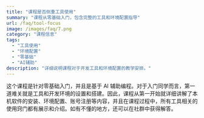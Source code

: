 ```yaml
---
title: "课程是否侧重工具使用"
summary: "课程从零基础入门，包含完整的工具和环境配置指导"
url: /faq/tool-focus
image: /images/faq/7.png
category: "课程信息"
tags:
  - "工具使用"
  - "环境配置"
  - "零基础"
  - "AI辅助"
description: "详细说明课程对于开发工具和环境配置的教学安排。"
---
```


这个课程是针对零基础入门，并且是基于 AI 辅助编程。对于入门同学而言，第一道难关就是工具和开发环境的设置和搭建。因此，课程从第一开始就详细讲解了本机软件的安装、环境配置、账号注册等内容，并且在课程过程中，所有工具相关的使用窍门都有展示和介绍。如有不懂的地方，还可以在社群中获得解答。
